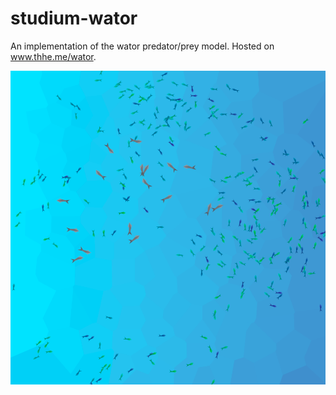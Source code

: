 # studium-wator
An implementation of the wator predator/prey model. Hosted on www.thhe.me/wator.

![Wator](wator.png)
